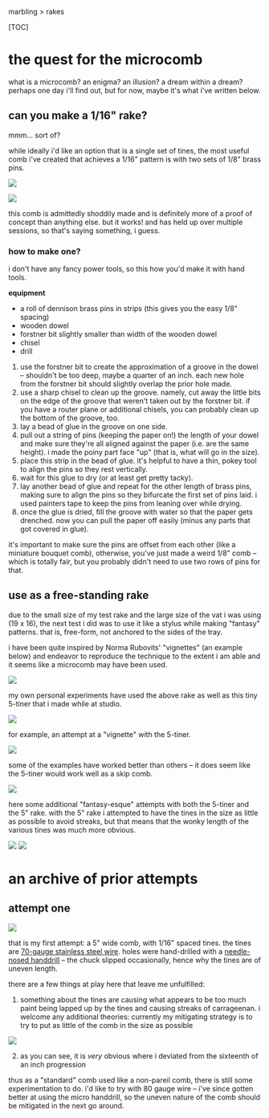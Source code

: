 marbling > rakes

[TOC]

# the quest for the microcomb

what is a microcomb? an enigma? an illusion? a dream within a dream? perhaps one day i'll find out, but for now, maybe it's what i've written below.

## can you make a 1/16" rake?

mmm... sort of?

while ideally i'd like an option that is a single set of tines, the most useful comb i've created that achieves a 1/16" pattern is with two sets of 1/8" brass pins.

<picture><source srcset='/images/one_sixteenth_comb_1.avif' type='image/avif'/><source srcset='/images/one_sixteenth_comb_1.jxl' type='image/jxl'/><source srcset='/images/one_sixteenth_comb_1.webp' type='image/webp'/><img src='/images/one_sixteenth_comb_1.jpg' loading='lazy'/></picture>

<picture><source srcset='/images/one_sixteenth_comb_2.avif' type='image/avif'/><source srcset='/images/one_sixteenth_comb_2.jxl' type='image/jxl'/><source srcset='/images/one_sixteenth_comb_2.webp' type='image/webp'/><img src='/images/one_sixteenth_comb_2.jpg' loading='lazy'/></picture>

this comb is admittedly shoddily made and is definitely more of a proof of concept than anything else. but it works! and has held up over multiple sessions, so that's saying something, i guess.

### how to make one?

i don't have any fancy power tools, so this how you'd make it with hand tools.

**equipment**

- a roll of dennison brass pins in strips (this gives you the easy 1/8" spacing)
- wooden dowel
- forstner bit slightly smaller than width of the wooden dowel
- chisel
- drill

1. use the forstner bit to create the approximation of a groove in the dowel – shouldn't be too deep, maybe a quarter of an inch. each new hole from the forstner bit should slightly overlap the prior hole made.
2. use a sharp chisel to clean up the groove. namely, cut away the little bits on the edge of the groove that weren't taken out by the forstner bit. if you have a router plane or additional chisels, you can probably clean up the bottom of the groove, too.
3. lay a bead of glue in the groove on one side.
4. pull out a string of pins (keeping the paper on!) the length of your dowel and make sure they're all aligned against the paper (i.e. are the same height). i made the poiny part face "up" (that is, what will go in the size).
5. place this strip in the bead of glue. it's helpful to have a thin, pokey tool to align the pins so they rest vertically.
6. wait for this glue to dry (or at least get pretty tacky).
7. lay another bead of glue and repeat for the other length of brass pins, making sure to align the pins so they bifurcate the first set of pins laid. i used painters tape to keep the pins from leaning over while drying.
8. once the glue is dried, fill the groove with water so that the paper gets drenched. now you can pull the paper off easily (minus any parts that got covered in glue).

it's important to make sure the pins are offset from each other (like a miniature bouquet comb), otherwise, you've just made a weird 1/8" comb – which is totally fair, but you probably didn't need to use two rows of pins for that.

## use as a free-standing rake

due to the small size of my test rake and the large size of the vat i was using (19 x 16), the next test i did was to use it like a stylus while making "fantasy" patterns. that is, free-form, not anchored to the sides of the tray.

i have been quite inspired by Norma Rubovits' "vignettes" (an example below) and endeavor to reproduce the technique to the extent i am able and it seems like a microcomb may have been used.

<picture><source srcset='/images/marbling/norma_rubovits_example.avif' type='image/avif'/><source srcset='/images/marbling/norma_rubovits_example.jxl' type='image/jxl'/><source srcset='/images/marbling/norma_rubovits_example.webp' type='image/webp'/><img src='/images/marbling/norma_rubovits_example.jpg' loading='lazy'/></picture>

my own personal experiments have used the above rake as well as this tiny 5-tiner that i made while at studio.

<picture><source srcset='/images/marbling/microcomb_mini.avif' type='image/avif'/><source srcset='/images/marbling/microcomb_mini.jxl' type='image/jxl'/><source srcset='/images/marbling/microcomb_mini.webp' type='image/webp'/><img src='/images/marbling/microcomb_mini.jpg' loading='lazy'/></picture>

for example, an attempt at a "vignette" with the 5-tiner.

<picture><source srcset='/images/marbling/IMG_20221121_204952.avif' type='image/avif'/><source srcset='/images/marbling/IMG_20221121_204952.jxl' type='image/jxl'/><source srcset='/images/marbling/IMG_20221121_204952.webp' type='image/webp'/><img src='/images/marbling/IMG_20221121_204952.jpg' loading='lazy'/></picture>

some of the examples have worked better than others – it does seem like the 5-tiner would work well as a skip comb.

<picture><source srcset='/images/marbling/5_tine_skip.avif' type='image/avif'/><source srcset='/images/marbling/5_tine_skip.jxl' type='image/jxl'/><source srcset='/images/marbling/5_tine_skip.webp' type='image/webp'/><img src='/images/marbling/5_tine_skip.jpg' loading='lazy'/></picture>

here some additional "fantasy-esque" attempts with both the 5-tiner and the 5" rake. with the 5" rake i attempted to have the tines in the size as little as possible to avoid streaks, but that means that the wonky length of the various tines was much more obvious.

<picture><source srcset='/images/marbling/IMG_20221121_205030.avif' type='image/avif'/><source srcset='/images/marbling/IMG_20221121_205030.jxl' type='image/jxl'/><source srcset='/images/marbling/IMG_20221121_205030.webp' type='image/webp'/><img src='/images/marbling/IMG_20221121_205030.jpg' loading='lazy'/></picture>
<picture><source srcset='/images/marbling/IMG_20221121_205004.avif' type='image/avif'/><source srcset='/images/marbling/IMG_20221121_205004.jxl' type='image/jxl'/><source srcset='/images/marbling/IMG_20221121_205004.webp' type='image/webp'/><img src='/images/marbling/IMG_20221121_205004.jpg' loading='lazy'/></picture>


# an archive of prior attempts

## attempt one

<picture><source srcset='/images/marbling/microcomb_attempt_1.avif' type='image/avif'/><source srcset='/images/marbling/microcomb_attempt_1.jxl' type='image/jxl'/><source srcset='/images/marbling/microcomb_attempt_1.webp' type='image/webp'/><img src='/images/marbling/microcomb_attempt_1.jpg' loading='lazy'/></picture>

that is my first attempt: a 5" wide comb, with 1/16" spaced tines. the tines are [70-gauge stainless steel wire](https://www.mcmaster.com/catalog/128/4149). holes were hand-drilled with a [needle-nosed handdrill](https://www.micromark.com/Spiral-Push-Drill) – the chuck slipped occasionally, hence why the tines are of uneven length.

there are a few things at play here that leave me unfulfilled:

1) something about the tines are causing what appears to be too much paint being lapped up by the tines and causing streaks of carrageenan. i welcome any additional theories: currently my mitigating strategy is to try to put as little of the comb in the size as possible

<picture><source srcset='/images/marbling/sixteenth_inch_streaks.avif' type='image/avif'/><source srcset='/images/marbling/sixteenth_inch_streaks.jxl' type='image/jxl'/><source srcset='/images/marbling/sixteenth_inch_streaks.webp' type='image/webp'/><img src='/images/marbling/sixteenth_inch_streaks.jpg' loading='lazy'/></picture>

2) as you can see, it is _very_ obvious where i deviated from the sixteenth of an inch progression

thus as a "standard" comb used like a non-pareil comb, there is still some experimentation to do. i'd like to try with 80 gauge wire – i've since gotten better at using the micro handdrill, so the uneven nature of the comb should be mitigated in the next go around.

